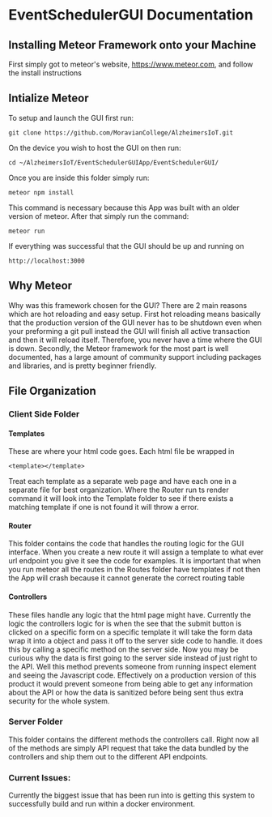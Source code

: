 # EventSchedulerGUI Documentation

## Installing Meteor Framework onto your Machine
First simply got to meteor's website, https://www.meteor.com, and follow the install instructions

## Intialize Meteor
To setup and launch the GUI first run:
```
git clone https://github.com/MoravianCollege/AlzheimersIoT.git
```

On the device you wish to host the GUI on then run:
```
cd ~/AlzheimersIoT/EventSchedulerGUIApp/EventSchedulerGUI/
```

Once you are inside this folder simply run:
```
meteor npm install
```
This command is necessary because this App was built with an older version of meteor.
After that simply run the command:
```
meteor run
```
If everything was successful that the GUI should be up and running on
```
http://localhost:3000
```

## Why Meteor
Why was this framework chosen for the GUI? There are 2 main reasons which are hot reloading and easy setup.
First hot reloading means basically that the production version of the GUI never has to be shutdown even when your 
preforming a git pull instead the GUI will finish all active transaction and then it will reload itself. Therefore,
you never have a time where the GUI is down. Secondly, the Meteor framework for the most part is well documented, has 
a large amount of community support including packages and libraries, and is pretty beginner friendly.

## File Organization

### Client Side Folder
#### Templates
These are where your html code goes. Each html file be wrapped in
```
<template></template>
```
Treat each template as a separate web page and have each one in a separate file for best organization.
Where the Router run ts render command it will look into the Template folder to see if there exists a matching template
if one is not found it will throw a error.

#### Router
This folder contains the code that handles the routing logic for the GUI interface. When you create a new route
it will assign a template to what ever url endpoint you give it see the code for examples. It is important that
when you run meteor all the routes in the Routes folder have templates if not then the App will crash because it
cannot generate the correct routing table

#### Controllers
These files handle any logic that the html page might have. Currently the logic the controllers logic for is when the
see that the submit button is clicked on a specific form on a specific template it will take the form data wrap it 
into a object and pass it off to the server side code to handle. it does this by calling a specific method on the server 
side. Now you may be curious why the data is first going to the server side instead of just right to the API. Well this
method prevents someone from running inspect element and seeing the Javascript code. Effectively on a production version
of this product it would prevent someone from being able to get any information about the API or how the data is 
sanitized before being sent thus extra security for the whole system.

### Server Folder
This folder contains the different methods the controllers call. Right now all of the methods are simply API request
that take the data bundled by the controllers and ship them out to the different API endpoints. 

### Current Issues:
Currently the biggest issue that has been run into is getting this system to successfully build and run within a
docker environment.